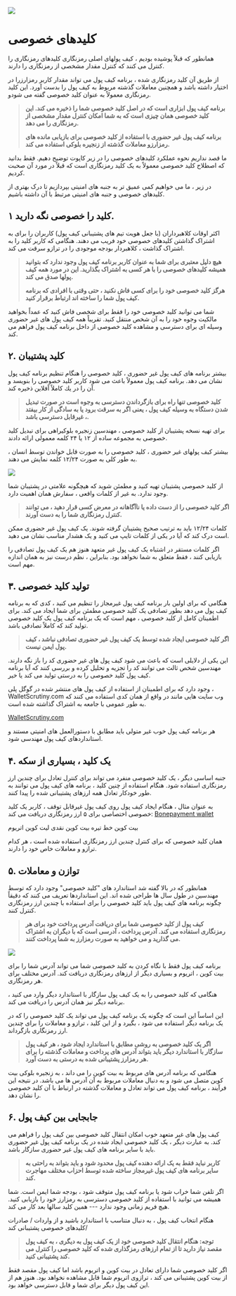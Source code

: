 ![](../images/03-main-l.png)

# کلیدهای خصوصی

همانطور که قبلاً پوشیده بودیم ، کیف پولهای اصلی رمزنگاری کلیدهای رمزنگاری را کنترل می کنند که کنترل مقدار مشخصی از رمزنگاری را دارند.

از طریق آن کلید رمزنگاری شده ، برنامه کیف پول می تواند مقدار کاربر رمزارزرا در اختیار داشته باشد و همچنین معاملات گذشته مربوط به کیف پول را بدست آورد. این کلید رمزنگاری معمولاً به عنوان کلید خصوصی گفته می شودو.

> **برنامه کیف پول ابزاری است که در اصل کلید خصوصی شما را ذخیره می کند. این کلید خصوصی همان چیزی است که به شما امکان کنترل مقدار مشخصی از رمزنگاری را می دهد.**
>
> **برنامه کیف پول غیر حضوری با استفاده از کلید خصوصی برای بازیابی مانده های رمزارزو معاملات گذشته از زنجیره بلوکی استفاده می کند.**

ما قصد نداریم نحوه عملکرد کلیدهای خصوصی را در زیر کاپوت توضیح دهیم. فقط بدانید که اصطلاح کلید خصوصی معمولاً به یک کلید رمزنگاری است که قبلاً در مورد آن صحبت کردیم.

در زیر ، ما می خواهیم کمی عمیق تر به جنبه های امنیتی بپردازیم تا درک بهتری از کلیدهای خصوصی و جنبه های امنیتی مرتبط با آن داشته باشیم.

## کلید را خصوصی نگه دارید ۱. 

اکثر اوقات کلاهبرداران (با جعل هویت تیم های پشتیبانی کیف پول) کاربران را برای به اشتراک گذاشتن کلیدهای خصوصی خود فریب می دهند. هنگامی که کاربر کلید را به اشتراک گذاشت ، کلاهبردار بودجه موجودی را در ترازو سرقت می کند.

> **هیچ دلیل معتبری برای شما به عنوان کاربر برنامه کیف پول وجود ندارد که بتوانید همیشه کلیدهای خصوصی را با هر کسی به اشتراک بگذارید. این در مورد همه کیف پولها صدق می کند.**
>
> **هرگز کلید خصوصی خود را برای کسی فاش نکنید ، حتی وقتی با افرادی که برنامه کیف پول شما را ساخته اند ارتباط برقرار کنید.**

شما می توانید کلید خصوصی خود را فقط برای شخصی فاش کنید که عمداً بخواهید مالکیت وجوه خود را به آن شخص منتقل کنید. تقریباً همه کیف پول های غیر حضوری وسیله ای برای دسترسی و مشاهده کلید خصوصی از داخل برنامه کیف پول فراهم می کند.

## کلید پشتیبان .۲

بیشتر برنامه های کیف پول غیر حضوری ، کلید خصوصی را هنگام تنظیم برنامه کیف پول نشان می دهد. برنامه کیف پول معمولاً باعث می شود کاربر كلید خصوصی را بنویسد و آن را در یك كاملاً آفلاین ذخیره كند.
 
> **کلید خصوصی تنها راه برای بازگرداندن دسترسی به وجوه است در صورت تبدیل شدن دستگاه به وسیله کیف پول ، یعنی اگر به سرقت برود یا به سادگی از کار بیفتد ، غیرقابل دسترسی باشد.**

برای تهیه نسخه پشتیبان از کلید خصوصی ، مهندسین زنجیره بلوکیراهی برای تبدیل کلید خصوصی به مجموعه ساده از ۱۲ یا ۲۴ کلمه معمولی ارائه دادند.

بیشتر کیف پولهای غیر حضوری ، کلید خصوصی را به صورت قابل خواندن توسط انسان ، به طور کلی به صورت ۱۲/۲۴ کلمه نمایش می دهند.

![](../images/03-02-l.png)

از کلید خصوصی پشتیبان تهیه کنید و مطمئن شوید که هیچگونه علامتی در پشتیبان شما وجود ندارد. به غیر از کلمات واقعی ، سفارش همان اهمیت دارد.

> **اگر کلید خصوصی را از دست داده یا ناآگاهانه در معرض کسی قرار دهید ، می توانند کنترل رمزنگاری شما را به دست آورند.**

کلمات ۱۲/۲۴ باید به ترتیب صحیح پشتیبان گرفته شوند. یک کیف پول غیر حضوری ممکن است درک کند که آیا در یکی از کلمات تایپ می کنید و یک هشدار مناسب نشان می دهید.

اگر کلمات مستقر در اشتباه یک کیف پول غیر متعهد هنوز هم یک کیف پول تصادفی را بازیابی کنند ، فقط متعلق به شما نخواهد بود. بنابراین ، نظم درست نیز به همان اندازه مهم است.

## ۳. تولید کلید خصوصی

هنگامی که برای اولین بار برنامه کیف پول غیرمجاز را تنظیم می کنید ، کدی که به برنامه کیف پول می دهد بطور تصادفی یک کلید خصوصی مطمئن برای شما ایجاد می کند. برای اطمینان کامل از کلید خصوصی ، مهم است که یک برنامه کیف پول یک کلید خصوصی تولید کند که کاملاً تصادفی باشد.

> **اگر کلید خصوصی ایجاد شده توسط یک کیف پول غیر حضوری تصادفی نباشد ، کیف پول ایمن نیست.**

این یکی از دلایلی است که باعث می شود کیف پول های غیر حضوری کد را باز نگه دارند. مهندسین شخص ثالث می توانند کد را تجزیه و تحلیل کرده و بررسی کنند که آیا برنامه کیف پول کلید خصوصی را به درستی تولید می کند یا خیر.

وجود دارد که برای اطمینان از استفاده از کیف پول های منتشر شده در گوگل پلی ،  WalletScrutiny.com وب سایت هایی مانند در واقع از همان کدی استفاده می کنند که به طور عمومی با جامعه به اشتراک گذاشته شده است.

 [WalletScrutiny.com](https://walletscrutiny.com) 
   
هر برنامه کیف پول خوب غیر متولی باید مطابق با دستورالعمل های امنیتی مستند و استانداردهای کیف پول مهندسی شود.

##  ۴. یک کلید ، بسیاری از سکه

جنبه اساسی دیگر ، یک کلید خصوصی منفرد می تواند برای کنترل تعادل برای چندین ارز رمزنگاری استفاده شود. هنگام استفاده از چنین کلید ، برنامه های کیف پول می توانند به طور خودکار تعادل همه ارزهای پشتیبانی شده را پیدا کنند.

به عنوان مثال ، هنگام ایجاد کیف پول روی کیف پول غیرقابل توقف ، کاربر یک کلید خصوصی اختصاصی برای ۵ ارز رمزنگاری دریافت می کند:
[Bonepayment wallet](https://bonepayment.com) 

بیت کوین
خط تیره
بیت کوین نقدی
لیت کوین
اتریوم

همان کلید خصوصی که برای کنترل چندین ارز رمزنگاری استفاده شده است ، هر کدام ترازو و معاملات خاص خود را دارند.

## ۵. توازن و معاملات

همانطور که در بالا گفته شد استاندارد های "کلید خصوصی" وجود دارد که توسط مهندسین در طول سال ها طراحی شده اند. این استانداردها تعریف می کنند که دقیقاً چگونه برنامه های کیف پول باید کلید خصوصی را برای استفاده با چندین ارز رمزنگاری کنترل کنند.

> **کیف پول از کلید خصوصی شما برای دریافت آدرس پرداخت خود برای هر رمزنگاری استفاده می کند. آدرس پرداخت ، آدرسی است که با دیگران به اشتراک می گذارید و می خواهید به صورت رمزارز به شما پرداخت کنند.**

![](../images/03-03-l.png)

برنامه کیف پول فقط با نگاه کردن به کلید خصوصی شما می تواند آدرس شما را برای بیت کوین ، اتریوم و بسیاری دیگر از ارزهای رمزنگاری دریافت کند. آدرس مختلف برای هر رمزنگاری.

هنگامی که کلید خصوصی را به یک کیف پول سازگار با استاندارد دیگر وارد می کنید ، برنامه دیگر نیز همان آدرس را دریافت می کند.

این اساساً این است که چگونه یک برنامه کیف پول می تواند یک کلید خصوصی را که در یک برنامه دیگر استفاده می شود ، بگیرد و از این کلید ، ترازو و معاملات را برای چندین ارز رمزنگاری بازگرداند.

> **اگر یک کلید خصوصی به روشی مطابق با استاندارد ایجاد شود ، هر کیف پول سازگار با استاندارد دیگر باید بتواند آدرس های پرداخت و معاملات گذشته را برای هر رمزارز پشتیبانی شده به درستی به دست آورد.**

هنگامی که برنامه آدرس های مربوط به بیت کوین را می داند ، به زنجیره بلوکی بیت کوین متصل می شود و به دنبال معاملات مربوط به آن آدرس ها می باشد. در نتیجه این فرآیند ، برنامه کیف پول می تواند تعادل و معاملات گذشته در ارتباط با آن کلید خصوصی را نشان دهد.

## ۶. جابجایی بین کیف پول

کیف پول های غیر متعهد خوب امکان انتقال کلید خصوصی بین کیف پول را فراهم می کند. به عبارت دیگر ، یک کلید خصوصی ایجاد شده در یک برنامه کیف پول غیر حضوری باید با سایر برنامه های کیف پول غیر حضوری سازگار باشد.

> **کاربر نباید فقط به یک ارائه دهنده کیف پول محدود شود و باید بتواند به راحتی به سایر برنامه های کیف پول غیرمجاز ساخته شده توسط احزاب مختلف مهاجرت کند.** 

اگر تلفن شما خراب شود یا برنامه کیف پول متوقف شود ، بودجه شما ایمن است. شما همیشه می توانید با استفاده از کلید خصوصی دسترسی به رمزارز خود را بازیابی کنید. هیچ فریم زمانی وجود ندارد --- همین کلید سالها بعد کار می کند.

هنگام انتخاب کیف پول ، به دنبال متناسب با استاندارد باشید و از واردات / صادرات کلیدهای خصوصی پشتیبانی کند/

> **توجه: هنگام انتقال کلید خصوصی خود از یک کیف پول به دیگری ، به کیف پول مقصد نیاز دارید تا از تمام ارزهای رمزگذاری شده که کلید خصوصی را کنترل می کند پشتیبانی کنید.**

اگر کلید خصوصی شما دارای تعادل در بیت کوین و اتریوم باشد اما کیف پول مقصد فقط از بیت کوین پشتیبانی می کند ، ترازوی اتریوم شما قابل مشاهده نخواهد بود. هنوز هم از این کیف پول دیگر برای شما و قابل دسترسی خواهد بود.
